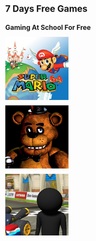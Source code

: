 
# 7 Days Free Games




## Gaming At School For Free




[<img alt="Mario 64" width="200px" src="https://raw.githubusercontent.com/QaPd/QaPd.github.io/main/64.jpeg" />](https://sz-games.github.io/Games2/sm64/)


[<img alt="FNAF" width="200px" src="https://raw.githubusercontent.com/QaPd/QaPd.github.io/main/fnaf1.jpeg" />](https://wellsousaaa.github.io/Five-Nights-at-Freddys-Web/)

[<img alt="Stickman Tour Kart" width="200px" src="https://raw.githubusercontent.com/QaPd/QaPd.github.io/main/STICKMANTK.png" />](https://sz-games.github.io/games/game.html?game=https://sz-games.github.io/Games8/STICKMANTOURKART)
